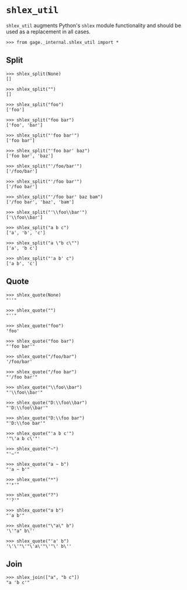 # `shlex_util`

`shlex_util` augments Python's `shlex` module functionality and should
be used as a replacement in all cases.

    >>> from gage._internal.shlex_util import *

## Split

    >>> shlex_split(None)
    []

    >>> shlex_split("")
    []

    >>> shlex_split("foo")
    ['foo']

    >>> shlex_split("foo bar")
    ['foo', 'bar']

    >>> shlex_split("'foo bar'")
    ['foo bar']

    >>> shlex_split("'foo bar' baz")
    ['foo bar', 'baz']

    >>> shlex_split("'/foo/bar'")
    ['/foo/bar']

    >>> shlex_split("'/foo bar'")
    ['/foo bar']

    >>> shlex_split("'/foo bar' baz bam")
    ['/foo bar', 'baz', 'bam']

    >>> shlex_split("'\\foo\\bar'")
    ['\\foo\\bar']

    >>> shlex_split("a b c")
    ['a', 'b', 'c']

    >>> shlex_split("a \"b c\"")
    ['a', 'b c']

    >>> shlex_split("'a b' c")
    ['a b', 'c']

## Quote

    >>> shlex_quote(None)
    "''"

    >>> shlex_quote("")
    "''"

    >>> shlex_quote("foo")
    'foo'

    >>> shlex_quote("foo bar")
    "'foo bar'"

    >>> shlex_quote("/foo/bar")
    '/foo/bar'

    >>> shlex_quote("/foo bar")
    "'/foo bar'"

    >>> shlex_quote("\\foo\\bar")
    "'\\foo\\bar'"

    >>> shlex_quote("D:\\foo\\bar")
    "'D:\\foo\\bar'"

    >>> shlex_quote("D:\\foo bar")
    "'D:\\foo bar'"

    >>> shlex_quote("'a b c'")
    '"\'a b c\'"'

    >>> shlex_quote("~")
    "'~'"

    >>> shlex_quote("a ~ b")
    "'a ~ b'"

    >>> shlex_quote("*")
    "'*'"

    >>> shlex_quote("?")
    "'?'"

    >>> shlex_quote("a b")
    "'a b'"

    >>> shlex_quote("\"a\" b")
    '\'"a" b\''

    >>> shlex_quote("'a' b")
    '\'\'"\'"\'a\'"\'"\' b\''

## Join

    >>> shlex_join(["a", "b c"])
    "a 'b c'"
